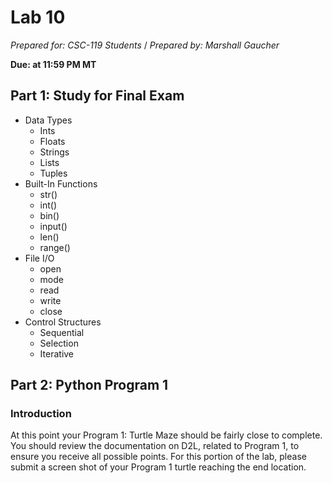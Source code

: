 # Lab 10
_Prepared for: CSC-119 Students_ /
_Prepared by: Marshall Gaucher_

**Due: at 11:59 PM MT**

## Part 1: Study for Final Exam
* Data Types
  - Ints
  - Floats
  - Strings
  - Lists
  - Tuples
* Built-In Functions
  - str()
  - int()
  - bin()
  - input()
  - len()
  - range()
* File I/O
  - open
  - mode
  - read
  - write
  - close
* Control Structures
  - Sequential
  - Selection
  - Iterative
 
## Part 2: Python Program 1
### Introduction
At this point your Program 1: Turtle Maze should be fairly close to complete. You should review the
documentation on D2L, related to Program 1, to ensure you receive all possible points. For this portion of
the lab, please submit a screen shot of your Program 1 turtle reaching the end location.
